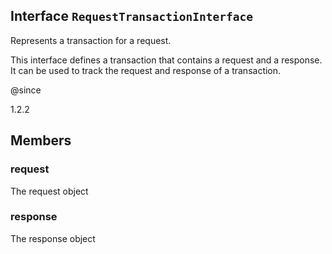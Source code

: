 ## Interface `RequestTransactionInterface`
Represents a transaction for a request.

This interface defines a transaction that contains a request and a response.
It can be used to track the request and response of a transaction.

@since 

1.2.2


## Members

### request
The request object




### response
The response object



